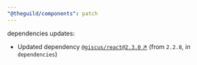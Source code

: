 ```yaml
---
"@theguild/components": patch
---
```

dependencies updates:
  - Updated dependency [`@giscus/react@2.3.0` ↗︎](https://www.npmjs.com/package/@giscus/react/v/2.3.0) (from `2.2.8`, in `dependencies`)

